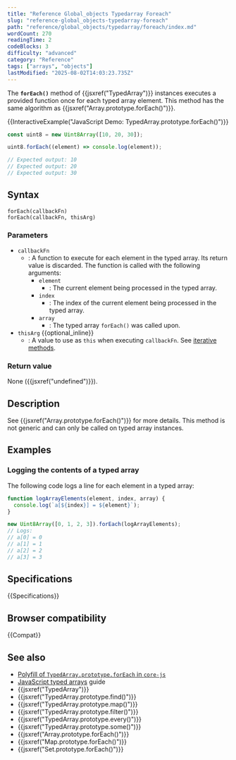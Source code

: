 ```yaml
---
title: "Reference Global_objects Typedarray Foreach"
slug: "reference-global_objects-typedarray-foreach"
path: "reference/global_objects/typedarray/foreach/index.md"
wordCount: 270
readingTime: 2
codeBlocks: 3
difficulty: "advanced"
category: "Reference"
tags: ["arrays", "objects"]
lastModified: "2025-08-02T14:03:23.735Z"
---
```



The **`forEach()`** method of {{jsxref("TypedArray")}} instances executes a provided function once for each typed array element. This method has the same algorithm as {{jsxref("Array.prototype.forEach()")}}.

{{InteractiveExample("JavaScript Demo: TypedArray.prototype.forEach()")}}

```js interactive-example
const uint8 = new Uint8Array([10, 20, 30]);

uint8.forEach((element) => console.log(element));

// Expected output: 10
// Expected output: 20
// Expected output: 30
```

## Syntax

```js-nolint
forEach(callbackFn)
forEach(callbackFn, thisArg)
```

### Parameters

- `callbackFn`
  - : A function to execute for each element in the typed array. Its return value is discarded. The function is called with the following arguments:
    - `element`
      - : The current element being processed in the typed array.
    - `index`
      - : The index of the current element being processed in the typed array.
    - `array`
      - : The typed array `forEach()` was called upon.
- `thisArg` {{optional_inline}}
  - : A value to use as `this` when executing `callbackFn`. See [iterative methods](/en-US/docs/Web/JavaScript/Reference/Global_Objects/Array#iterative_methods).

### Return value

None ({{jsxref("undefined")}}).

## Description

See {{jsxref("Array.prototype.forEach()")}} for more details. This method is not generic and can only be called on typed array instances.

## Examples

### Logging the contents of a typed array

The following code logs a line for each element in a typed array:

```js
function logArrayElements(element, index, array) {
  console.log(`a[${index}] = ${element}`);
}

new Uint8Array([0, 1, 2, 3]).forEach(logArrayElements);
// Logs:
// a[0] = 0
// a[1] = 1
// a[2] = 2
// a[3] = 3
```

## Specifications

{{Specifications}}

## Browser compatibility

{{Compat}}

## See also

- [Polyfill of `TypedArray.prototype.forEach` in `core-js`](https://github.com/zloirock/core-js#ecmascript-typed-arrays)
- [JavaScript typed arrays](/en-US/docs/Web/JavaScript/Guide/Typed_arrays) guide
- {{jsxref("TypedArray")}}
- {{jsxref("TypedArray.prototype.find()")}}
- {{jsxref("TypedArray.prototype.map()")}}
- {{jsxref("TypedArray.prototype.filter()")}}
- {{jsxref("TypedArray.prototype.every()")}}
- {{jsxref("TypedArray.prototype.some()")}}
- {{jsxref("Array.prototype.forEach()")}}
- {{jsxref("Map.prototype.forEach()")}}
- {{jsxref("Set.prototype.forEach()")}}
